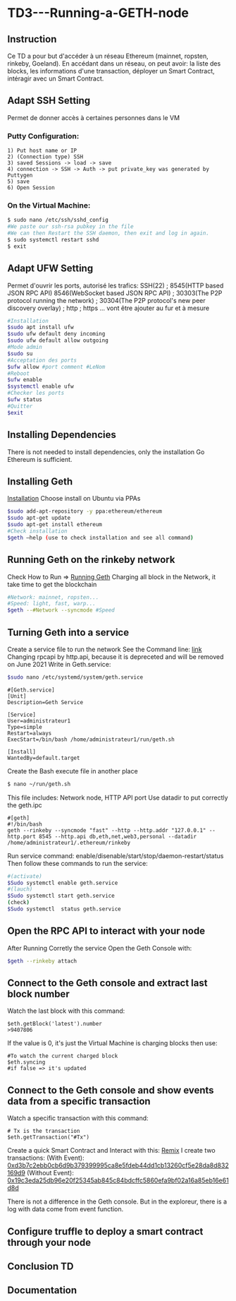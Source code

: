 # TD3---Running-a-GETH-node

## Instruction
Ce TD a pour but d'accéder à un réseau Ethereum (mainnet, ropsten, rinkeby, Goeland). En accédant dans un réseau, on peut avoir: la liste des blocks, les informations d'une transaction, déployer un Smart Contract, intéragir avec un Smart Contract.

## Adapt SSH Setting
Permet de donner accès à certaines personnes dans le VM

### Putty Configuration:
```
1) Put host name or IP
2) (Connection type) SSH
3) saved Sessions -> load -> save
4) connection -> SSH -> Auth -> put private_key was generated by Puttygen
5) save
6) Open Session
```

### On the Virtual Machine:
```bash
$ sudo nano /etc/ssh/sshd_config
#We paste our ssh-rsa pubkey in the file
#We can then Restart the SSH daemon, then exit and log in again.
$ sudo systemctl restart sshd
$ exit
```



## Adapt UFW Setting
Permet d'ouvrir les ports, autorisé les trafics: SSH(22) ; 8545(HTTP based JSON RPC API) 8546(WebSocket based JSON RPC API) ; 30303(The P2P protocol running the network) ; 30304(The P2P protocol's new peer discovery overlay) ; http ; https  ... vont être ajouter au fur et à mesure

```bash
#Installation
$sudo apt install ufw
$sudo ufw default deny incoming
$sudo ufw default allow outgoing
#Mode admin
$sudo su
#Acceptation des ports
$ufw allow #port comment #LeNom
#Reboot
$ufw enable
$systemctl enable ufw
#Checker les ports
$ufw status
#Quitter
$exit
```



## Installing Dependencies
There is not needed to install dependencies, only the installation Go Ethereum is sufficient.



## Installing Geth
[Installation](https://geth.ethereum.org/docs/install-and-build/installing-geth) Choose install on Ubuntu via PPAs

```bash
$sudo add-apt-repository -y ppa:ethereum/ethereum
$sudo apt-get update 
$sudo apt-get install ethereum
#Check installation
$geth –help (use to check installation and see all command)
```

## Running Geth on the rinkeby network
Check How to Run => [Running Geth](https://ethereum.org/en/developers/tutorials/run-light-node-geth/)
Charging all block in the Network, it take time to get the blockchain

```bash
#Network: mainnet, ropsten...
#Speed: light, fast, warp...
$geth --#Network --syncmode #Speed
```



## Turning Geth into a service
Create a service file to run the network
See the Command line: [link](https://geth.ethereum.org/docs/interface/command-line-options)
Changing rpcapi by http.api, because it is depreceted and will be removed on June 2021
Write in Geth.service:
```bash
$sudo nano /etc/systemd/system/geth.service
```
```
#[Geth.service]
[Unit]
Description=Geth Service

[Service]
User=administrateur1
Type=simple
Restart=always
ExecStart=/bin/bash /home/administrateur1/run/geth.sh

[Install]
WantedBy=default.target
```

Create the Bash execute file in another place
```bash
$ nano ~/run/geth.sh
```
This file includes: Network node, HTTP API port
Use datadir to put correctly the geth.ipc 
```
#[geth]
#!/bin/bash
geth --rinkeby --syncmode "fast" --http --http.addr "127.0.0.1" --http.port 8545 --http.api db,eth,net,web3,personal --datadir /home/administrateur1/.ethereum/rinkeby
```

Run service command: enable/disenable/start/stop/daemon-restart/status
Then follow these commands to run the service:
```bash
#(activate)
$Sudo systemctl enable geth.service
#(lauch)
$Sudo systemctl start geth.service
(check)
$Sudo systemctl  status geth.service
```



## Open the RPC API to interact with your node
After Running Corretly the service
Open the Geth Console with:
```bash
$geth --rinkeby attach
```



## Connect to the Geth console and extract last block number
Watch the last block with this command:
```geth
$eth.getBlock('latest').number
>9407806
```
If the value is 0, it's just the Virtual Machine is charging blocks then use:
```geth
#To watch the current charged block
$eth.syncing
#if false => it's updated
```



## Connect to the Geth console and show events data from a specific transaction
Watch a specific transaction with this command:
```geth
# Tx is the transaction
$eth.getTransaction("#Tx")
```
Create a quick Smart Contract and Interact with this: [Remix](https://remix.ethereum.org)
I create two transactions:
(With Event): [0xd3b7c2ebb0cb6d9b379399995ca8e5fdeb44dd1cb13260cf5e28da8d832169d9](https://rinkeby.etherscan.io/tx/0xd3b7c2ebb0cb6d9b379399995ca8e5fdeb44dd1cb13260cf5e28da8d832169d9)
(Without Event): [0x19c3eda25db96e20f25345ab845c84bdcffc5860efa9bf02a16a85eb16e61d8d](https://rinkeby.etherscan.io/tx/0x19c3eda25db96e20f25345ab845c84bdcffc5860efa9bf02a16a85eb16e61d8d)

There is not a difference in the Geth console. But in the exploreur, there is a log with data come from event function.


## Configure truffle to deploy a smart contract through your node



## Conclusion TD



## Documentation









